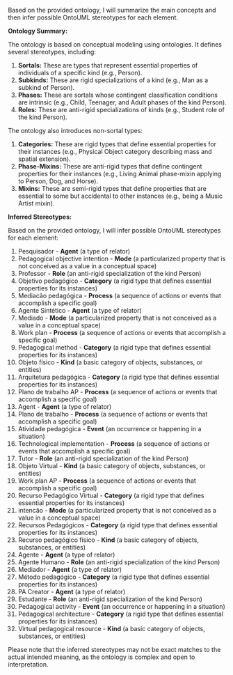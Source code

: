 Based on the provided ontology, I will summarize the main concepts and then infer possible OntoUML stereotypes for each element.

**Ontology Summary:**

The ontology is based on conceptual modeling using ontologies. It defines several stereotypes, including:

1. **Sortals:** These are types that represent essential properties of individuals of a specific kind (e.g., Person).
2. **Subkinds:** These are rigid specializations of a kind (e.g., Man as a subkind of Person).
3. **Phases:** These are sortals whose contingent classification conditions are intrinsic (e.g., Child, Teenager, and Adult phases of the kind Person).
4. **Roles:** These are anti-rigid specializations of kinds (e.g., Student role of the kind Person).

The ontology also introduces non-sortal types:

1. **Categories:** These are rigid types that define essential properties for their instances (e.g., Physical Object category describing mass and spatial extension).
2. **Phase-Mixins:** These are anti-rigid types that define contingent properties for their instances (e.g., Living Animal phase-mixin applying to Person, Dog, and Horse).
3. **Mixins:** These are semi-rigid types that define properties that are essential to some but accidental to other instances (e.g., being a Music Artist mixin).

**Inferred Stereotypes:**

Based on the provided ontology, I will infer possible OntoUML stereotypes for each element:

1. Pesquisador - **Agent** (a type of relator)
2. Pedagogical objective intention - **Mode** (a particularized property that is not conceived as a value in a conceptual space)
3. Professor - **Role** (an anti-rigid specialization of the kind Person)
4. Objetivo pedagógico - **Category** (a rigid type that defines essential properties for its instances)
5. Mediacão pedagógica - **Process** (a sequence of actions or events that accomplish a specific goal)
6. Agente Sintético - **Agent** (a type of relator)
7. Mediado - **Mode** (a particularized property that is not conceived as a value in a conceptual space)
8. Work plan - **Process** (a sequence of actions or events that accomplish a specific goal)
9. Pedagogical method - **Category** (a rigid type that defines essential properties for its instances)
10. Objeto físico - **Kind** (a basic category of objects, substances, or entities)
11. Arquitetura pedagógica - **Category** (a rigid type that defines essential properties for its instances)
12. Plano de trabalho AP - **Process** (a sequence of actions or events that accomplish a specific goal)
13. Agent - **Agent** (a type of relator)
14. Plano de trabalho - **Process** (a sequence of actions or events that accomplish a specific goal)
15. Atividade pedagógica - **Event** (an occurrence or happening in a situation)
16. Technological implementation - **Process** (a sequence of actions or events that accomplish a specific goal)
17. Tutor - **Role** (an anti-rigid specialization of the kind Person)
18. Objeto Virtual - **Kind** (a basic category of objects, substances, or entities)
19. Work plan AP - **Process** (a sequence of actions or events that accomplish a specific goal)
20. Recurso Pedagógico Virtual - **Category** (a rigid type that defines essential properties for its instances)
21. intencão - **Mode** (a particularized property that is not conceived as a value in a conceptual space)
22. Recursos Pedagógicos - **Category** (a rigid type that defines essential properties for its instances)
23. Recurso pedagógico físico - **Kind** (a basic category of objects, substances, or entities)
24. Agente - **Agent** (a type of relator)
25. Agente Humano - **Role** (an anti-rigid specialization of the kind Person)
26. Mediador - **Agent** (a type of relator)
27. Método pedagógico - **Category** (a rigid type that defines essential properties for its instances)
28. PA Creator - **Agent** (a type of relator)
29. Estudante - **Role** (an anti-rigid specialization of the kind Person)
30. Pedagogical activity - **Event** (an occurrence or happening in a situation)
31. Pedagogical architecture - **Category** (a rigid type that defines essential properties for its instances)
32. Virtual pedagogical resource - **Kind** (a basic category of objects, substances, or entities)

Please note that the inferred stereotypes may not be exact matches to the actual intended meaning, as the ontology is complex and open to interpretation.
